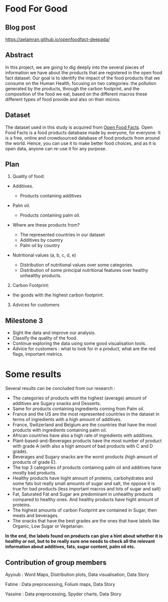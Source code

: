 # Food For Good

## Blog post

https://aelamran.github.io/openfoodfact-deepada/

## Abstract

In this project, we are going to dig deeply into the several pieces of information we have about the products that are registered in the open food fact dataset. Our goal is to identify the impact of the food products that we consume on the Human Health, focusing on two categories: the pollution generated by the products, through the carbon footprint, and the  composition of the food we eat, based on the different macros these different types of food provide and also on their micros.


## Dataset

The dataset used in this study is acquired from [Open Food Facts](https://world.openfoodfacts.org/data). Open Food Facts is a food products database made by everyone, for everyone. It is a free, online and crowdsourced database of food products from around the world. Hence, you can use it to make better food choices, and as it is open data, anyone can re-use it for any purpose.

## Plan 

1. Quality of food:

* Additives.
    - Products containing additives
* Palm oil.
    - Products containing palm oil.

* Where are these products from?
    - The represented countries in our dataset
    - Additives by country
    - Palm oil by country
    
* Nutritional values (a, b, c, d, e)
    - Distribution of nutritional values over some categories.
    - Distribution of some principal nutritional features over healthy unhealthy products.
   
2. Carbon Footprint:

* the goods with the highest carbon footprint.

3. Advices for customers

## Milestone 3

* Sight the data and improve our analysis.
* Classify the quality of the food.
* Continue exploring the data using some good visualisation tools.
* Advice for customers : what to look for in a product, what are the red flags, important metrics.

# Some results

Several results can be concluded from our research : 

* The categories of products with the highest (average) amount of additives are Sugary snacks and Desserts.
* Same for products containing ingredients coming from Palm oil.
* France and the US are the most represented countries in the dataset in terms of ingredients with a high amount of additives.
* France, Switzerland and Belgium are the countries that have the most products with ingredients containing palm oil.
* African countries have also a high rate of ingredients with additives.
* Plant-based-and-Beverages products have the most number of product with grade A (with also a high amount of bad products with C and D grade).
* Beverages and Sugary snacks are the worst products (high amount of products of grade E).
* The top 3 categories of products containing palm oil and additives have mostly bad products.
* Healthy products have hight amount of proteins, carbohydrates and some fats but really small amounts of sugar and salt, the oppose it is true for bad products (less important macros and lots of sugar and salt)
* Fat, Saturated Fat and Sugar are predominant in unhealthy products compared to healthy ones. And healthy products have hight amount of proteins.
* The highest amounts of carbon Footprint are contained in Sugar, then meats and beverages.
* The snacks that have the best grades are the ones that have labels like Organic, Low Sugar or Vegetarian.

**In the end, the labels found on products can give a hint about whether it is healthy or not, but to be really sure one needs to check all the relevant information about additives, fats, sugar content, palm oil etc.**

## Contribution of group members

Ayyoub : Word Maps, Distribution plots, Data visualisation, Data Story

Fatine : Data preprocessing, Folium maps, Data Story

Yassine : Data preprocessing, Spyder charts, Data Story